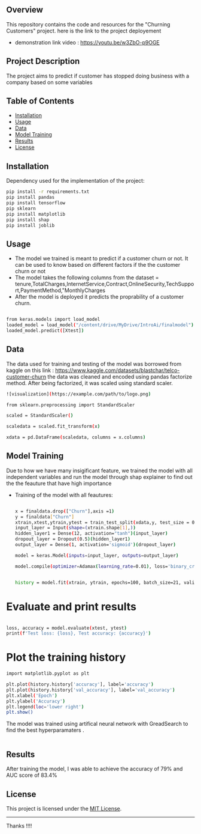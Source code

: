 
## Overview

This repository contains the code and resources for the "Churning Customers" project. 
here is the link to the project deployement 
-  demonstration link video : https://youtu.be/w3ZbO-p9OGE


## Project Description

The project aims to predict if customer has stopped doing business with a company based on some variables

## Table of Contents

- [Installation](#installation)
- [Usage](#usage)
- [Data](#data)
- [Model Training](#model-training)
- [Results](#results)
- [License](#license)

## Installation

Dependency used for the implementation of the project:

```bash
pip install -r requirements.txt
pip install pandas
pip install tensorflow
pip sklearn
pip install matplotlib
pip install shap
pip install joblib

```

## Usage

- The model we trained is meant to predict if a customer churn or not. It can be used to know based on different factors if the the customer churn or not
- The model takes the following columns from the dataset = tenure,TotalCharges,InternetService,Contract,OnlineSecurity,TechSupport,PaymentMethod,"MonthlyCharges
- After the model is deployed it predicts  the proprability of a customer churn.

```bash

from keras.models import load_model
loaded_model = load_model("/content/drive/MyDrive/IntroAi/finalmodel")
loaded_model.predict([Xtest])

```

## Data
The data used for training and testing of the model was borrowed from kaggle on this link : https://www.kaggle.com/datasets/blastchar/telco-customer-churn
the data was cleaned and encoded using pandas factorize method. After being factorized, it was scaled using standard scaler.

```bash
![visualization](https://example.com/path/to/logo.png)

from sklearn.preprocessing import StandardScaler

scaled = StandardScaler()

scaledata = scaled.fit_transform(x)

xdata = pd.DataFrame(scaledata, columns = x.columns)

```

## Model Training

Due to how we have many insigificant feature, we trained the model with all independent variables and run the model through shap explainer to find out the 
the feauture that have high importance
- Training of the model with all feautures:
  ```bash

  x = finaldata.drop(["Churn"],axis =1)
  y = finaldata["Churn"]
  xtrain,xtest,ytrain,ytest = train_test_split(xdata,y, test_size = 0.1, random_state =42, stratify= y)
  input_layer = Input(shape=(xtrain.shape[1],))
  hidden_layer1 = Dense(12, activation="tanh")(input_layer)
  dropout_layer = Dropout(0.5)(hidden_layer1)  
  output_layer = Dense(1, activation='sigmoid')(dropout_layer)

  model = keras.Model(inputs=input_layer, outputs=output_layer)

  model.compile(optimizer=Adamax(learning_rate=0.01), loss='binary_crossentropy', metrics=['accuracy'])


  history = model.fit(xtrain, ytrain, epochs=100, batch_size=21, validation_split=0.2, validation_data=(xtest, ytest))

  ```

# Evaluate and print results
```bash

loss, accuracy = model.evaluate(xtest, ytest)
print(f'Test loss: {loss}, Test accuracy: {accuracy}')

```

# Plot the training history
```bash
import matplotlib.pyplot as plt

plt.plot(history.history['accuracy'], label='accuracy')
plt.plot(history.history['val_accuracy'], label='val_accuracy')
plt.xlabel('Epoch')
plt.ylabel('Accuracy')
plt.legend(loc='lower right')
plt.show()

  ```


The model was trained using artifical neural network with GreadSearch to find the best hyperparamaters .
```bash


```

## Results

After training the model, I was able to achieve the accuracy of 79% and AUC score of 83.4%

## License

This project is licensed under the [MIT License](LICENSE).

---

Thanks !!!!
